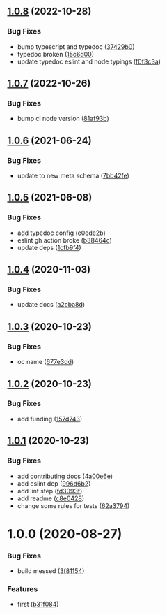 ## [1.0.8](https://github.com/json-schema-tools/titleizer/compare/1.0.7...1.0.8) (2022-10-28)


### Bug Fixes

* bump typescript and typedoc ([37429b0](https://github.com/json-schema-tools/titleizer/commit/37429b0dd30e715b47d6a4f10d13d3b721142254))
* typedoc broken ([15c6d00](https://github.com/json-schema-tools/titleizer/commit/15c6d006b68234e94e81e8775ba206ad48aac80d))
* update typedoc eslint and node typings ([f0f3c3a](https://github.com/json-schema-tools/titleizer/commit/f0f3c3a71579c3f35c2d86734353ce6c949c4b66))

## [1.0.7](https://github.com/json-schema-tools/titleizer/compare/1.0.6...1.0.7) (2022-10-26)


### Bug Fixes

* bump ci node version ([81af93b](https://github.com/json-schema-tools/titleizer/commit/81af93bc16f43ff3ce1b86ff76210c95334e38dc))

## [1.0.6](https://github.com/json-schema-tools/titleizer/compare/1.0.5...1.0.6) (2021-06-24)


### Bug Fixes

* update to new meta schema ([7bb42fe](https://github.com/json-schema-tools/titleizer/commit/7bb42fea98f6f7b40c54b6247f49b2b71a7b9312))

## [1.0.5](https://github.com/json-schema-tools/titleizer/compare/1.0.4...1.0.5) (2021-06-08)


### Bug Fixes

* add typedoc config ([e0ede2b](https://github.com/json-schema-tools/titleizer/commit/e0ede2b397f6995986699843e2c83c7f00b61333))
* eslint gh action broke ([b38464c](https://github.com/json-schema-tools/titleizer/commit/b38464cb732ce995a256b1c00b53b74fee61efb6))
* update deps ([1cfb9f4](https://github.com/json-schema-tools/titleizer/commit/1cfb9f4116deec0786e73b45dc549840482141f3))

## [1.0.4](https://github.com/json-schema-tools/titleizer/compare/1.0.3...1.0.4) (2020-11-03)


### Bug Fixes

* update docs ([a2cba8d](https://github.com/json-schema-tools/titleizer/commit/a2cba8d3017ec5f7b08b24e90d8484e6c80897be))

## [1.0.3](https://github.com/json-schema-tools/titleizer/compare/1.0.2...1.0.3) (2020-10-23)


### Bug Fixes

* oc name ([677e3dd](https://github.com/json-schema-tools/titleizer/commit/677e3dde49561b14643b87505af160a8a51b0660))

## [1.0.2](https://github.com/json-schema-tools/titleizer/compare/1.0.1...1.0.2) (2020-10-23)


### Bug Fixes

* add funding ([157d743](https://github.com/json-schema-tools/titleizer/commit/157d743ae2a7f4b8f41f14b018cb1bed86645ec2))

## [1.0.1](https://github.com/json-schema-tools/titleizer/compare/1.0.0...1.0.1) (2020-10-23)


### Bug Fixes

* add contributing docs ([4a00e6e](https://github.com/json-schema-tools/titleizer/commit/4a00e6ee051e6d2d18fbb1098d7c1c3d944460f9))
* add eslint dep ([996d6b2](https://github.com/json-schema-tools/titleizer/commit/996d6b2f54517c7ed354850c689ef07c298eb494))
* add lint step ([fd3093f](https://github.com/json-schema-tools/titleizer/commit/fd3093f9ea79824e23fb6b62b5237f726a19a89f))
* add readme ([c8e0428](https://github.com/json-schema-tools/titleizer/commit/c8e04287a1d3e6ce6f9a858c8d6142569704ad88))
* change some rules for tests ([62a3794](https://github.com/json-schema-tools/titleizer/commit/62a379496468c7933455ee551e226c36cb485a05))

# 1.0.0 (2020-08-27)


### Bug Fixes

* build messed ([3f81154](https://github.com/json-schema-tools/titleizer/commit/3f81154c967684b40f3ea49ad12a84ba6e3ab17c))


### Features

* first ([b31f084](https://github.com/json-schema-tools/titleizer/commit/b31f0842a791b3c54c3ddafa8514e1fbbc2ffb1b))
